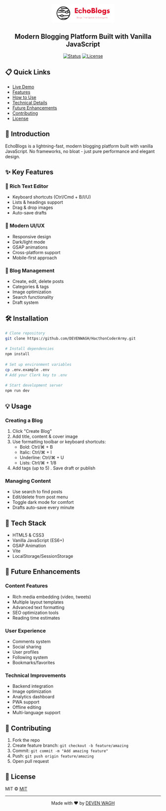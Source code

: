 <div align="center">
  <img src="./public/dark-logo.svg" alt="EchoBlogs Logo" width="200">

  <h2>Modern Blogging Platform Built with Vanilla JavaScript</h2>

[![Status](https://img.shields.io/badge/status-active-success.svg)]()
[![License](https://img.shields.io/badge/license-MIT-blue.svg)](/LICENSE)

</div>

## 📋 Quick Links

- [Live Demo](https://hacthon-coder-army.vercel.app/)
- [Features](#features)
- [How to Use](#how-to-use)
- [Technical Details](#technical-details)
- [Future Enhancements](#future-enhancements)
- [Contributing](#contributing)
- [License](#license)

## 🚀 Introduction

EchoBlogs is a lightning-fast, modern blogging platform built with vanilla JavaScript. No frameworks, no bloat - just pure performance and elegant design.

## ✨ Key Features

### 📝 Rich Text Editor

- Keyboard shortcuts (Ctrl/Cmd + B/I/U)
- Lists & headings support
- Drag & drop images
- Auto-save drafts

### 📱 Modern UI/UX

- Responsive design
- Dark/light mode
- GSAP animations
- Cross-platform support
- Mobile-first approach

### 🎯 Blog Management

- Create, edit, delete posts
- Categories & tags
- Image optimization
- Search functionality
- Draft system

## 🛠️ Installation

```bash
# Clone repository
git clone https://github.com/DEVENWAGH/HacthonCoderArmy.git

# Install dependencies
npm install

# Set up environment variables
cp .env.example .env
# Add your Clerk key to .env

# Start development server
npm run dev
```

## 💡 Usage

### Creating a Blog

1. Click "Create Blog"
2. Add title, content & cover image
3. Use formatting toolbar or keyboard shortcuts:
   - Bold: Ctrl/⌘ + B
   - Italic: Ctrl/⌘ + I
   - Underline: Ctrl/⌘ + U
   - Lists: Ctrl/⌘ + 1/8
4. Add tags (up to 5)
. Save draft or publish

### Managing Content

- Use search to find posts
- Edit/delete from post menu
- Toggle dark mode for comfort
- Drafts auto-save every minute

## 🔧 Tech Stack

- HTML5 & CSS3
- Vanilla JavaScript (ES6+)
- GSAP Animation
- Vite
- LocalStorage/SessionStorage

## 🔮 Future Enhancements <a name="future-enhancements"></a>

### Content Features

- Rich media embedding (video, tweets)
- Multiple layout templates
- Advanced text formatting
- SEO optimization tools
- Reading time estimates

### User Experience

- Comments system
- Social sharing
- User profiles
- Following system
- Bookmarks/favorites

### Technical Improvements

- Backend integration
- Image optimization
- Analytics dashboard
- PWA support
- Offline editing
- Multi-language support

## 🤝 Contributing

1. Fork the repo
2. Create feature branch: `git checkout -b feature/amazing`
3. Commit: `git commit -m "Add amazing feature"`
4. Push: `git push origin feature/amazing`
5. Open pull request

## 📄 License

MIT © [MIT](./LICENSE)

---

<div align="center">
  Made with ❤️ by <a href="https://www.linkedin.com/in/deven-wagh-5691b7271/">DEVEN WAGH</a>
</div>
